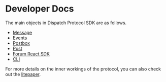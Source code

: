 # Developer Docs

The main objects in Dispatch Protocol SDK are as follows.
<!-- - [Wallets](./docs/wallets)
- [Mailbox](./docs/mailbox) -->
- [Message](./developer/message)
- [Events](./developer/events)
- [Postbox](./developer/postbox)
- [Post](./developer/post)
- [Forum React SDK](./developer/forums_react)
- [CLI](./developer/cli)

For more details on the inner workings of the protocol, you can also check out the [litepaper](/litepaper).
